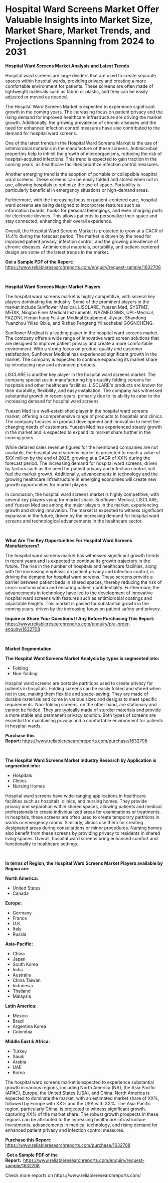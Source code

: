 <p><h1>Hospital Ward Screens Market Offer Valuable Insights into Market Size, Market Share, Market Trends, and Projections Spanning from 2024 to 2031</h1></p><p><strong>Hospital Ward Screens Market Analysis and Latest Trends</strong></p>
<p><p>Hospital ward screens are large dividers that are used to create separate spaces within hospital wards, providing privacy and creating a more comfortable environment for patients. These screens are often made of lightweight materials such as fabric or plastic, and they can be easily adjusted or moved as needed.</p><p>The Hospital Ward Screens Market is expected to experience significant growth in the coming years. The increasing focus on patient privacy and the rising demand for improved healthcare infrastructure are driving the market growth. Additionally, the growing prevalence of chronic diseases and the need for enhanced infection control measures have also contributed to the demand for hospital ward screens.</p><p>One of the latest trends in the Hospital Ward Screens Market is the use of antimicrobial materials in the manufacture of these screens. Antimicrobial properties help to inhibit the growth of microorganisms, reducing the risk of hospital-acquired infections. This trend is expected to gain traction in the coming years, as healthcare facilities prioritize infection control measures.</p><p>Another emerging trend is the adoption of portable or collapsible hospital ward screens. These screens can be easily folded and stored when not in use, allowing hospitals to optimize the use of space. Portability is particularly beneficial in emergency situations or high-demand areas.</p><p>Furthermore, with the increasing focus on patient-centered care, hospital ward screens are being designed to incorporate features such as information boards, hooks for personal belongings, and even charging ports for electronic devices. This allows patients to personalize their space and stay connected, enhancing their overall experience.</p><p>Overall, the Hospital Ward Screens Market is projected to grow at a CAGR of 14.4% during the forecast period. The market is driven by the need for improved patient privacy, infection control, and the growing prevalence of chronic diseases. Antimicrobial materials, portability, and patient-centered design are some of the latest trends in the market.</p></p>
<p><strong>Get a Sample PDF of the Report:&nbsp;</strong> <a href="https://www.reliableresearchreports.com/enquiry/request-sample/1632708">https://www.reliableresearchreports.com/enquiry/request-sample/1632708</a></p>
<p>&nbsp;</p>
<p><strong>Hospital Ward Screens Major Market Players</strong></p>
<p><p>The hospital ward screens market is highly competitive, with several key players dominating the industry. Some of the prominent players in the market include Sunflower Medical, LISCLARE, Yuesen Med, SYSTMZ, MEDIK, Ningbo Finer Medical Instruments, NAZMED SMS, UPL-Medical, FAZZINI, Henan hung Fu Jian Medical Equipment, Jiyuan, Shandong Yuanzhou Yiliao Qixie, and Rizhao Fengteng Yiliaoshebei GOGNCHENG.</p><p>Sunflower Medical is a leading player in the hospital ward screens market. The company offers a wide range of innovative ward screen solutions that are designed to improve patient privacy and create a more comfortable environment. With a strong focus on product quality and customer satisfaction, Sunflower Medical has experienced significant growth in the market. The company is expected to continue expanding its market share by introducing new and advanced products.</p><p>LISCLARE is another key player in the hospital ward screens market. The company specializes in manufacturing high-quality folding screens for hospitals and other healthcare facilities. LISCLARE's products are known for their durability, flexibility, and easy installation. The company has witnessed substantial growth in recent years, primarily due to its ability to cater to the increasing demand for hospital ward screens.</p><p>Yuesen Med is a well-established player in the hospital ward screens market, offering a comprehensive range of products to hospitals and clinics. The company focuses on product development and innovation to meet the changing needs of customers. Yuesen Med has experienced steady growth in the market and is expected to expand its market share further in the coming years.</p><p>While detailed sales revenue figures for the mentioned companies are not available, the hospital ward screens market is projected to reach a value of $XX million by the end of 2026, growing at a CAGR of XX% during the forecast period. The increasing demand for hospital ward screens, driven by factors such as the need for patient privacy and infection control, will fuel the market growth. Additionally, advancements in technology and the growing healthcare infrastructure in emerging economies will create new growth opportunities for market players.</p><p>In conclusion, the hospital ward screens market is highly competitive, with several key players vying for market share. Sunflower Medical, LISCLARE, and Yuesen Med are among the major players in the market, experiencing growth and driving innovation. The market is expected to witness significant expansion in the future, driven by the increasing demand for hospital ward screens and technological advancements in the healthcare sector.</p></p>
<p>&nbsp;</p>
<p><strong>What Are The Key Opportunities For Hospital Ward Screens Manufacturers?</strong></p>
<p><p>The hospital ward screens market has witnessed significant growth trends in recent years and is expected to continue its growth trajectory in the future. The rise in the number of hospitals and healthcare facilities, along with the increasing emphasis on patient privacy and infection control, is driving the demand for hospital ward screens. These screens provide a barrier between patient beds in shared spaces, thereby reducing the risk of cross-contamination and ensuring patient confidentiality. Furthermore, the advancements in technology have led to the development of innovative hospital ward screens with features such as antimicrobial coatings and adjustable heights. This market is poised for substantial growth in the coming years, driven by the increasing focus on patient safety and privacy.</p></p>
<p><strong>Inquire or Share Your Questions If Any Before Purchasing This Report:</strong> <a href="https://www.reliableresearchreports.com/enquiry/pre-order-enquiry/1632708">https://www.reliableresearchreports.com/enquiry/pre-order-enquiry/1632708</a></p>
<p>&nbsp;</p>
<p><strong>Market Segmentation</strong></p>
<p><strong>The Hospital Ward Screens Market Analysis by types is segmented into:</strong></p>
<p><ul><li>Folding</li><li>Non-folding</li></ul></p>
<p><p>Hospital ward screens are portable partitions used to create privacy for patients in hospitals. Folding screens can be easily folded and stored when not in use, making them flexible and space-saving. They are made of durable materials and come in various sizes and designs to meet specific requirements. Non-folding screens, on the other hand, are stationary and cannot be folded. They are typically made of sturdier materials and provide a more stable and permanent privacy solution. Both types of screens are essential for maintaining privacy and a comfortable environment for patients in hospital wards.</p></p>
<p><strong>Purchase this Report:&nbsp;</strong><a href="https://www.reliableresearchreports.com/purchase/1632708">https://www.reliableresearchreports.com/purchase/1632708</a></p>
<p>&nbsp;</p>
<p><strong>The Hospital Ward Screens Market Industry Research by Application is segmented into:</strong></p>
<p><ul><li>Hospitals</li><li>Clinics</li><li>Nursing Homes</li></ul></p>
<p><p>Hospital ward screens have wide-ranging applications in healthcare facilities such as hospitals, clinics, and nursing homes. They provide privacy and separation within shared spaces, allowing patients and medical professionals to create individualized areas for examinations or treatments. In hospitals, these screens are often used to create temporary partitions in wards or emergency rooms. Similarly, clinics use them for creating designated areas during consultations or minor procedures. Nursing homes also benefit from these screens by providing privacy to residents in shared living spaces.  Overall, hospital ward screens bring enhanced comfort and functionality to healthcare settings.</p></p>
<p>&nbsp;</p>
<p><strong>In terms of Region, the Hospital Ward Screens Market Players available by Region are:</strong></p>
<p>
    <p> <strong> North America: </strong>
        <ul>
            <li>United States</li>
            <li>Canada</li>
        </ul>
        </p> 
    <p> <strong> Europe: </strong>
        <ul>
            <li>Germany</li>
            <li>France</li>
            <li>U.K.</li>
            <li>Italy</li>
            <li>Russia</li>
        </ul>
        </p> 
    <p> <strong> Asia-Pacific: </strong>
        <ul>
            <li>China</li>
            <li>Japan</li>
            <li>South Korea</li>
            <li>India</li>
            <li>Australia</li>
            <li>China Taiwan</li>
            <li>Indonesia</li>
            <li>Thailand</li>
            <li>Malaysia</li>
        </ul>
        </p> 
    <p> <strong> Latin America: </strong>
        <ul>
            <li>Mexico</li>
            <li>Brazil</li>
            <li>Argentina Korea</li>
            <li>Colombia</li>
        </ul>
        </p> 
    <p> <strong> Middle East & Africa: </strong>
        <ul>
            <li>Turkey</li>
            <li>Saudi</li>
            <li>Arabia</li>
            <li>UAE</li>
            <li>Korea</li>
        </ul>
    </p>
    </p>
<p><p>The hospital ward screens market is expected to experience substantial growth in various regions, including North America (NA), the Asia Pacific (APAC), Europe, the United States (USA), and China. North America is expected to dominate the market, with an estimated market share of XX%, followed by Europe with XX% and the USA with XX%. The Asia Pacific region, particularly China, is projected to witness significant growth, capturing XX% of the market share. The robust growth prospects in these regions can be attributed to the increasing healthcare infrastructure investments, advancements in medical technology, and rising demand for enhanced patient privacy and infection control measures.</p></p>
<p><strong>Purchase this Report: </strong><a href="https://www.reliableresearchreports.com/purchase/1632708">https://www.reliableresearchreports.com/purchase/1632708</a></p>
<p>&nbsp;<strong>Get a Sample PDF of the Report:&nbsp;&nbsp;</strong><a href="https://www.reliableresearchreports.com/enquiry/request-sample/1632708">https://www.reliableresearchreports.com/enquiry/request-sample/1632708</a></p>
<p><strong></strong></p>
<p>Check more reports on https://www.reliableresearchreports.com/</p>